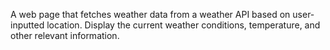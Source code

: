 A web page that fetches weather data from a weather API based on user-inputted location. Display the current weather conditions, temperature, and other relevant information.
